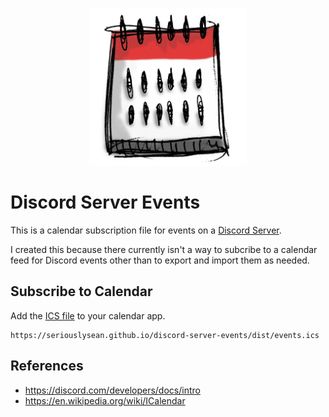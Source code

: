 <p align="center">
  <img
    src="./assets/discord-server-events-logo.png"
    alt="Discord Server Events"
    width="50%" />
</p>

# Discord Server Events

This is a calendar subscription file for events on a [Discord Server](https://discord.com/).

I created this because there currently isn't a way to subcribe to a calendar feed for Discord events other than to export and import them as needed.

## Subscribe to Calendar

Add the [ICS file](https://seriouslysean.github.io/discord-server-events/dist/events.ics) to your calendar app.

```
https://seriouslysean.github.io/discord-server-events/dist/events.ics
```

## References

- https://discord.com/developers/docs/intro
- https://en.wikipedia.org/wiki/ICalendar
